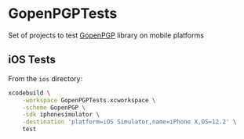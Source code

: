 # GopenPGPTests
Set of projects to test [GopenPGP](https://github.com/ProtonMail/gopenpgp) library on mobile platforms

## iOS Tests
From the `ios` directory:
```bash
xcodebuild \
    -workspace GopenPGPTests.xcworkspace \
    -scheme GopenPGP \
    -sdk iphonesimulator \
    -destination 'platform=iOS Simulator,name=iPhone X,OS=12.2' \
    test
```
